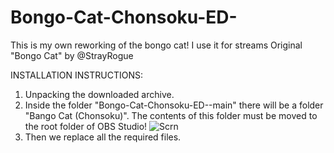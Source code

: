 # Bongo-Cat-Chonsoku-ED-
This is my own reworking of the bongo cat! I use it for streams
Original "Bongo Cat" by @StrayRogue

INSTALLATION INSTRUCTIONS:
1) Unpacking the downloaded archive. 
2) Inside the folder "Bongo-Cat-Chonsoku-ED--main" there will be a folder "Bango Cat (Chonsoku)". The contents of this folder must be moved to the root folder of OBS Studio!
   ![Scrn](https://github.com/Chonsoku/Bongo-Cat-Chonsoku-ED-/assets/170187648/21cf81b8-1309-4529-a67a-cf52f78b260b)
3) Then we replace all the required files.
